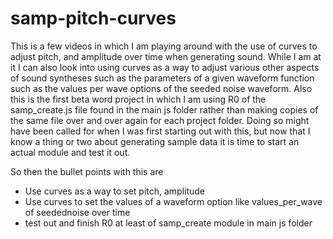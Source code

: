 # samp-pitch-curves

This is a few videos in which I am playing around with the use of curves to adjust pitch, and amplitude over time when generating sound. While I am at it I can also look into using curves as a way to adjust various other aspects of sound syntheses such as the parameters of a given waveform function such as the values per wave options of the seeded noise waveform. Also this is the first beta word project in which I am using R0 of the samp_create.js file found in the main js folder rather than making copies of the same file over and over again for each project folder. Doing so might have been called for when I was first starting out with this, but now that I know a thing or two about generating sample data it is time to start an actual module and test it out.

So then the bullet points with this are

* Use curves as a way to set pitch, amplitude
* Use curves to set the values of a waveform option like values\_per\_wave of seedednoise over time
* test out and finish R0 at least of samp\_create module in main js folder
